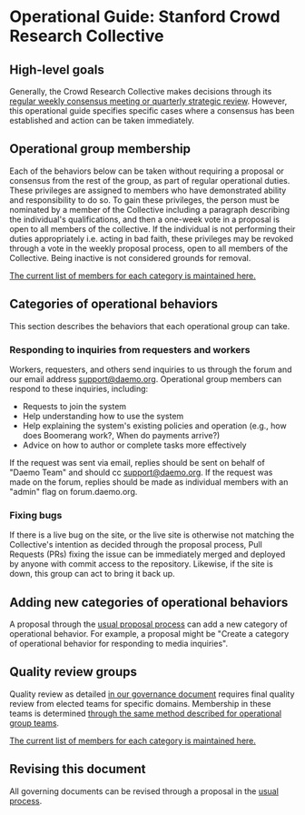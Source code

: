 # Operational Guide: Stanford Crowd Research Collective
## High-level goals
Generally, the Crowd Research Collective makes decisions through its [regular weekly consensus meeting or quarterly strategic review](https://github.com/crowdresearch/collective/governance/blob/masterprocess.md). However, this operational guide specifies specific cases where a consensus has been established and action can be taken immediately.
## Operational group membership
Each of the behaviors below can be taken without requiring a proposal or consensus from the rest of the group, as part of regular operational duties. These privileges are assigned to members who have demonstrated ability and responsibility to do so. To gain these privileges, the person must be nominated by a member of the Collective including a paragraph describing the individual's qualifications, and then a one-week vote in a proposal is open to all members of the collective. If the individual is not performing their duties appropriately i.e. acting in bad faith, these privileges may be revoked through a vote in the weekly proposal process, open to all members of the Collective. Being inactive is not considered grounds for removal.

[The current list of members for each category is maintained here.
](https://github.com/crowdresearch/collective/governance/blob/master/groups.md)
## Categories of operational behaviors
This section describes the behaviors that each operational group can take.
### Responding to inquiries from requesters and workers
Workers, requesters, and others send inquiries to us through the forum and our email address [support@daemo.org](mailto:support@daemo.org). Operational group members can respond to these inquiries, including:

- Requests to join the system
- Help understanding how to use the system
- Help explaining the system's existing policies and operation (e.g., how does Boomerang work?, When do payments arrive?)
- Advice on how to author or complete tasks more effectively

If the request was sent via email, replies should be sent on behalf of "Daemo Team" and should cc support@daemo.org. If the request was made on the forum, replies should be made as individual members with an "admin" flag on forum.daemo.org.
### Fixing bugs
If there is a live bug on the site, or the live site is otherwise not matching the Collective's intention as decided through the proposal process, Pull Requests (PRs) fixing the issue can be immediately merged and deployed by anyone with commit access to the repository. Likewise, if the site is down, this group can act to bring it back up.
## Adding new categories of operational behaviors
A proposal through the [usual proposal process](https://github.com/crowdresearch/collective/governance/blob/master/process.md) can add a new category of operational behavior. For example, a proposal might be "Create a category of operational behavior for responding to media inquiries".
## Quality review groups
Quality review as detailed [in our governance document](https://github.com/crowdresearch/collective/governance/blob/master/process.md) requires final quality review from elected teams for specific domains. Membership in these teams is determined [through the same method described for operational group teams](https://github.com/crowdresearch/collective/governance/blob/master/process.md).

[The current list of members for each category is maintained here.](https://github.com/crowdresearch/collective/governance/blob/master/process.md)
## Revising this document
All governing documents can be revised through a proposal in the [usual process](https://github.com/crowdresearch/collective/governance/blob/master/process.md).
